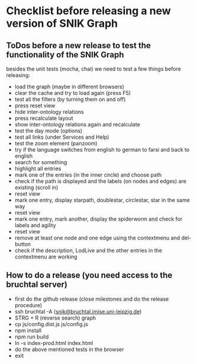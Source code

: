 # Checklist before releasing a new version of SNIK Graph

## ToDos before a new release to test the functionality of the SNIK Graph

besides the unit tests (mocha, chai) we need to test a few things before releasing:

* load the graph (maybe in different browsers)
* clear the cache and try to load again (press F5)
* test all the filters (by turning them on and off)
* press reset view
* hide inter-ontology relations
* press recalculate layout
* show inter-ontology relations again and recalculate
* test the day mode (options)
* test all links (under Services and Help)
* test the zoom element (panzoom)
* try if the language switches from english to german to farsi and back to english
* search for something
* highlight all entries
* mark one of the entries (in the inner circle) and choose path
* check if the path is displayed and the labels (on nodes and edges) are existing (scroll in)
* reset view
* mark one entry, display starpath, doublestar, circlestar, star in the same way
* reset view
* mark one entry, mark another, display the spiderworm and check for labels and agility
* reset view
* remove at least one node and one edge using the contextmenu and del-button
* check if the description, LodLive and the other entries in the contextmenu are working

## How to do a release (you need access to the bruchtal server)

* first do the github release (close milestones and do the release procedure)
* ssh bruchtal -A (snik@bruchtal.imise.uni-leipzig.de)
* STRG + R (reverse search) graph
* cp js/config.dist.js js/config.js
* npm install
* npm run build
* ln -s index-prod.html index.html
* do the above mentioned tests in the browser
* exit
